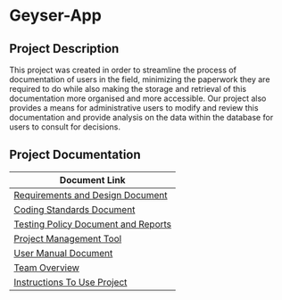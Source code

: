 
# Geyser-App
## Project Description

This project was created in order to streamline the process of documentation of users in the field, minimizing the paperwork they are required to do while also making the storage and retrieval of this documentation more organised and more accessible. Our project also provides a means for administrative users to modify and review this documentation and provide analysis on the data within the database for users to consult for decisions.

## Project Documentation
| Document Link                                                                                 |
|-----------------------------------------------------------------------------------------------|
|[Requirements and Design Document](/Documentation)                                             |
|[Coding Standards Document](/Documentation)                                                  	|
|[Testing Policy Document and Reports](/Documentation)                                          |
|[Project Management Tool](https://app.zenhub.com/workspaces/hightech-geyser-zen-5ccb197b77bc5b0505df96fe/board?repos=182156319)                                          |
|[User Manual Document](/Documentation)                                                      	|
|[Team Overview](/Documentation/Team%20Overview/TeamOverview.md)                              	|
|[Instructions To Use Project](/Documentation/Instructions/Instructions.md)                              	|